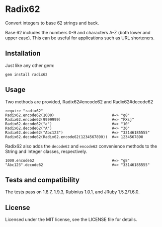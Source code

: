 Radix62
=======

Convert integers to base 62 strings and back.

Base 62 includes the numbers 0-9 and characters A-Z (both lower and upper case). This can be useful for applications such as URL shorteners.

## Installation

Just like any other gem:

    gem install radix62

## Usage

Two methods are provided, Radix62#encode62 and Radix62#decode62

    require "radix62"
    Radix62.encode62(1000)                          #=> "g8"
    Radix62.encode62(9999999)                       #=> "FXsj"
    Radix62.decode62("a")                           #=> "10"
    Radix62.decode62("A")                           #=> "36"
    Radix62.decode62("Abc123")                      #=> "33146185555"
    Radix62.decode62(Radix62.encode62(1234567890))  #=> 1234567890

Radix62 also adds the `decode62` and `encode62` convenience methods to the String and Integer classes, respectively.

    1000.encode62                                   #=> "g8"
    "Abc123".decode62                               #=> "33146185555"

## Tests and compatibility

The tests pass on 1.8.7, 1.9.3, Rubinius 1.0.1, and JRuby 1.5.2/1.6.0.

## License

Licensed under the MIT license, see the LICENSE file for details.
